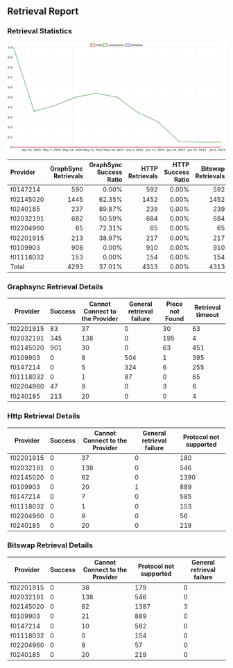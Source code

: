 ## Retrieval Report
### Retrieval Statistics
<img src="https://raw.githubusercontent.com/data-preservation-programs/filplus-checker-assets/main/filecoin-project/filecoin-plus-large-datasets/issues/1039/1688543133437.png"/>

| Provider  | GraphSync Retrievals | GraphSync Success Ratio | HTTP Retrievals | HTTP Success Ratio | Bitswap Retrievals | Bitswap Success Ratio |
| :-------- | -------------------: | ----------------------: | --------------: | -----------------: | -----------------: | --------------------: |
| f0147214  |                  590 |                   0.00% |             592 |              0.00% |                592 |                 0.00% |
| f02145020 |                 1445 |                  62.35% |            1452 |              0.00% |               1452 |                 0.00% |
| f0240185  |                  237 |                  89.87% |             239 |              0.00% |                239 |                 0.00% |
| f02032191 |                  682 |                  50.59% |             684 |              0.00% |                684 |                 0.00% |
| f02204960 |                   65 |                  72.31% |              65 |              0.00% |                 65 |                 0.00% |
| f02201915 |                  213 |                  38.97% |             217 |              0.00% |                217 |                 0.00% |
| f0109903  |                  908 |                   0.00% |             910 |              0.00% |                910 |                 0.00% |
| f01118032 |                  153 |                   0.00% |             154 |              0.00% |                154 |                 0.00% |
| Total     |                 4293 |                  37.01% |            4313 |              0.00% |               4313 |                 0.00% |

### Graphsync Retrieval Details
| Provider  | Success | Cannot Connect to the Provider | General retrieval failure | Piece not Found | Retrieval timeout |
| --------- | ------- | ------------------------------ | ------------------------- | --------------- | ----------------- |
| f02201915 | 83      | 37                             | 0                         | 30              | 63                |
| f02032191 | 345     | 138                            | 0                         | 195             | 4                 |
| f02145020 | 901     | 30                             | 0                         | 63              | 451               |
| f0109903  | 0       | 8                              | 504                       | 1               | 395               |
| f0147214  | 0       | 5                              | 324                       | 6               | 255               |
| f01118032 | 0       | 1                              | 87                        | 0               | 65                |
| f02204960 | 47      | 9                              | 0                         | 3               | 6                 |
| f0240185  | 213     | 20                             | 0                         | 0               | 4                 |

### Http Retrieval Details
| Provider  | Success | Cannot Connect to the Provider | General retrieval failure | Protocol not supported |
| --------- | ------- | ------------------------------ | ------------------------- | ---------------------- |
| f02201915 | 0       | 37                             | 0                         | 180                    |
| f02032191 | 0       | 138                            | 0                         | 546                    |
| f02145020 | 0       | 62                             | 0                         | 1390                   |
| f0109903  | 0       | 20                             | 1                         | 889                    |
| f0147214  | 0       | 7                              | 0                         | 585                    |
| f01118032 | 0       | 1                              | 0                         | 153                    |
| f02204960 | 0       | 9                              | 0                         | 56                     |
| f0240185  | 0       | 20                             | 0                         | 219                    |

### Bitswap Retrieval Details
| Provider  | Success | Cannot Connect to the Provider | Protocol not supported | General retrieval failure |
| --------- | ------- | ------------------------------ | ---------------------- | ------------------------- |
| f02201915 | 0       | 38                             | 179                    | 0                         |
| f02032191 | 0       | 138                            | 546                    | 0                         |
| f02145020 | 0       | 62                             | 1387                   | 3                         |
| f0109903  | 0       | 21                             | 889                    | 0                         |
| f0147214  | 0       | 10                             | 582                    | 0                         |
| f01118032 | 0       | 0                              | 154                    | 0                         |
| f02204960 | 0       | 8                              | 57                     | 0                         |
| f0240185  | 0       | 20                             | 219                    | 0                         |
